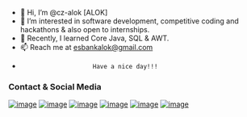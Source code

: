 - 👋 Hi, I’m @cz-alok [ALOK]
- 👀 I’m interested in software development, competitive coding and hackathons & also open to internships.
- 🌱 Recently, I learned Core Java, SQL & AWT.
- 📫 Reach me at esbankalok@gmail.com
-                         Have a nice day!!!

### Contact & Social Media
<a href="https://www.facebook.com/cz.alok.a" target="_blank">![image](https://img.shields.io/badge/Facebook-1877F2?style=for-the-badge&logo=facebook&logoColor=white)</a>
<a href="https://api.whatsapp.com/send?phone=918303195365" target="_blank">![image](https://img.shields.io/badge/WhatsApp-25D366?style=for-the-badge&logo=whatsapp&logoColor=white)</a>
<a href="https://t.me/cz_alok" target="_blank">![image](https://img.shields.io/badge/Telegram-2CA5E0?style=for-the-badge&logo=telegram&logoColor=white)</a>
<a href="https://www.instagram.com/cz_alok/" target="_blank">![image](https://img.shields.io/badge/Instagram-E4405F?style=for-the-badge&logo=instagram&logoColor=white)</a>
<a href="https://www.linkedin.com/in/alok-56983a190/" target="_blank">![image](https://img.shields.io/badge/LinkedIn-0077B5?style=for-the-badge&logo=linkedin&logoColor=white)</a>
<a href="https://twitter.com/ALOK62609681" target="_blank">![image](https://img.shields.io/badge/Twitter-1DA1F2?style=for-the-badge&logo=twitter&logoColor=white)</a>

<!---
cz-alok/cz-alok is a ✨ special ✨ repository because its `README.md` (this file) appears on your GitHub profile.
You can click the Preview link to take a look at your changes.
--->
